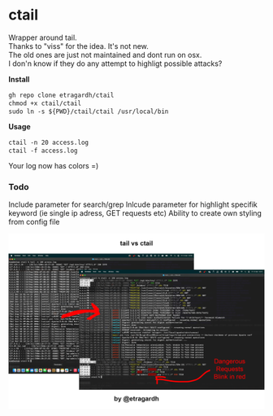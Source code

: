 # ctail
Wrapper around tail.<br />
Thanks to "viss" for the idea. It's not new.<br />
The old ones are just not maintained and dont run on osx.<br />
I don'n know if they do any attempt to highligt possible attacks?

**Install**
```
gh repo clone etragardh/ctail
chmod +x ctail/ctail
sudo ln -s ${PWD}/ctail/ctail /usr/local/bin
```

**Usage**
```
ctail -n 20 access.log
ctail -f access.log
```

Your log now has colors =)

### Todo
Include parameter for search/grep
Inlcude parameter for highlight specifik keyword (ie single ip adress, GET requests etc)
Ability to create own styling from config file

![ctail colored tail](https://github.com/etragardh/ctail/blob/main/assets/ctail.png?raw=true)

